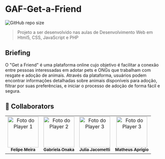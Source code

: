 # GAF-Get-a-Friend

![GitHub repo size](https://img.shields.io/github/repo-size/GAF-Get-a-Friend/GAF-Get-a-Friend?style=for-the-badge)

> Projeto a ser desenvolvido nas aulas de Desenvolvimento Web em Html5, CSS, JavaScript e PHP

## Briefing

O "Get a Friend" é uma plataforma online cujo objetivo é facilitar a conexão entre pessoas interessadas em adotar pets e ONGs que trabalham com resgate e adoção de animais. Através da plataforma, usuários podem encontrar informações detalhadas sobre animais disponíveis para adoção, filtrar por suas preferências, e iniciar o processo de adoção de forma fácil e segura.

## 🤝 Collaborators

<table>
  <tr>
    <td align="center">
      <a href="https://github.com/0FelipeMeira" title="defina o titulo do link">
        <img src="https://avatars.githubusercontent.com/u/160890305?v=4" width="100px;" alt="Foto do Player 1"/><br>
        <sub>
          <b>Felipe Meira</b>
        </sub>
      </a>
    </td>
    <td align="center">
      <a href="https://github.com/g_onaka" title="defina o titulo do link">
        <img src="https://avatars.githubusercontent.com/u/118761099?s=70&v=4" width="100px;" alt="Foto do Player 2"/><br>
        <sub>
          <b>Gabriela Onaka</b>
        </sub>
      </a>
    </td>
    <td align="center">
      <a href="https://github.com/juujacometti" title="defina o titulo do link">
        <img src="https://avatars.githubusercontent.com/u/150527273?v=4" width="100px;" alt="Foto do Player 3"/><br>
        <sub>
          <b>Julia Jacometti</b>
        </sub>
      </a>
    </td>
    <td align="center">
      <a href="https://github.com/MatheusAprigio11" title="defina o titulo do link">
        <img src="https://avatars.githubusercontent.com/u/126816425?v=4" width="100px;" alt="Foto do Player 3"/><br>
        <sub>
          <b>Matheus Aprigio</b>
        </sub>
      </a>
    </td>
  </tr>
</table>
